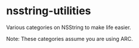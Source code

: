 nsstring-utilities
==================

Various categories on NSString to make life easier.


Note: These categories assume you are using ARC.
